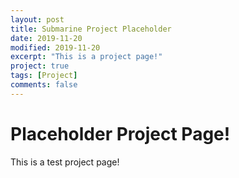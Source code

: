 ```yaml
---
layout: post
title: Submarine Project Placeholder
date: 2019-11-20
modified: 2019-11-20
excerpt: "This is a project page!"
project: true
tags: [Project]
comments: false
---
```




# Placeholder Project Page!

This is a test project page! 

